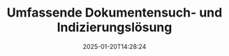 ---
############################# Static ############################
layout: "family"
date:  2025-01-20T14:28:24
draft: false

product: "Search"
product_tag: "search"

lang: de

############################# Head ############################
head_title: "Dokumententextsuche und Indizierung | APIs & Kostenlose Webanwendung"
head_description: "Führen Sie effiziente Textsuche und Datenindizierung in PDF, MS Office, OpenDocument und anderen gängigen Dateiformaten mit unseren APIs oder der kostenlosen Online-Dokumentensuchanwendung durch."

############################# Header ############################
title: "Umfassende Dokumentensuch- und Indizierungslösung"
description:  |
  Führen Sie die Textsuche und Indizierung in PDF, Microsoft Office, OpenOffice und vielen anderen Dokumentdateiformaten durch.

  Finden Sie schnell Informationen in großen Dokumentensammlungen mit fortschrittlichen Volltextsuchfunktionen.

  Passen Sie Suchfunktionen wie Synonyme, unscharfe Suche und Stemming an, um die Genauigkeit und Ergebnisse zu verbessern.

############################# Supported Platforms ###############################
supported_platforms:
  enable: true
  head_title: "Wählen Sie Ihre Plattform"
  title: "Plattformunabhängigkeit"
  description: "GroupDocs.Search ist mit den folgenden Betriebssystemen und Frameworks kompatibel:"
  details_link_title: "Erfahren Sie mehr"

  items:
    # items loop
    - title: ".NET"
      description: GroupDocs.Search .NET 
      color: "blue"
      tag: "net"
      link: "/search/net/"
      features_link: "https://docs.groupdocs.com/search/net/system-requirements/"
      features:
          # features loop
          - rows: "3"
            content: |
                    .NET Framework 4.5 or later
      
          # features loop
          - rows: "4"
            content: |
                    Windows Desktop <br> Windows Server <br> Linux
      
          # features loop
          - rows: "3"
            content: |
                    Microsoft Visual Studio
      
          # features loop
          - rows: "1"
            content: |
                    70+ file formats
      

    # items loop
    - title: "Java"
      description: GroupDocs.Search Java
      color: "red"
      tag: "java"
      link: "/search/java/"
      features_link: "https://docs.groupdocs.com/search/java/system-requirements/"
      features:
          # features loop
          - rows: "3"
            content: |
                    Java SE 8 (1.8) or later
      
          # features loop
          - rows: "4"
            content: |
                    Windows <br> Linux <br> Mac OS
      
          # features loop
          - rows: "3"
            content: |
                   NetBeans <br> IntelliJ IDEA <br> Eclipse 
      
          # features loop
          - rows: "1"
            content: |
                    70+ file formats
      

    # items loop
    - title: "Node.js"
      description: GroupDocs.Search Node.js
      color: "green"
      tag: "nodejs-java"
      link: "/search/nodejs-java/"
      features_link: "https://docs.groupdocs.com/search/nodejs-java/system-requirements/"
      features:
          # features loop
          - rows: "3"
            content: |
                    Node.js 16+ and J2SE 8.0 (1.8)+
      
          # features loop
          - rows: "4"
            content: |
                    Windows <br> Linux <br> Mac OS
      
          # features loop
          - rows: "3"
            content: |
                    Atom <br> Visual Studio Code <br> Jeder andere Texteditor
      
          # features loop
          - rows: "1"
            content: |
                    70+ file formats


############################# Features ###############################
features:
  enable: true
  title: "Hauptmerkmale von GroupDocs.Search"
  description: "GroupDocs.Search bietet leistungsstarke Werkzeuge zur Indizierung und Suche von Text in gängigen Dokumentformaten. Vereinfachen und verbessern Sie das Dokumentenmanagement mit erweiterten Suchfunktionen."

  items:
    # items loop
    - icon: "view"
      title: "Erweiterte Textsuche"
      content: "Führen Sie schnelle und präzise Textsuchen in indizierten Dokumenten durch."

    # items loop
    - icon: "manipulate"
      title: "Anpassbare Suchoptionen"
      content: "Nutzen Sie Funktionen wie unscharfe Suche, Synonyme und Stemming für genauere Ergebnisse."

    # items loop
    - icon: "merge"
      title: "Unterstützung für mehrere Formate"
      content: "Indizieren und suchen Sie Inhalte in Microsoft Office, PDF, OpenOffice und anderen gängigen Formaten."

    # items loop
    - icon: "additional"
      title: "Effiziente Indizierung"
      content: "Erstellen und pflegen Sie schnell Indizes für große Dokumentensammlungen."

############################# Code samples ############################
code_samples:
  enable: true
  title: "Textsuche in gängigen Dokumentformaten"
  description: "GroupDocs.Search Codebeispiele"
  items:
    # code sample loop
    - title: "Textsuche"
      content: |
       GroupDocs.Search ist ein leistungsstarkes Werkzeug zur Auffindung von Text in Dokumenten. Sie können durch mehrere Dokumente in verschiedenen Formaten suchen, die in einem bestimmten Ordner gespeichert sind. Die Suchergebnisse werden in einem separaten Ordner gespeichert, sodass Sie darauf zugreifen und sie ohne erneute Suche wiederverwenden können.
      samples:
        - language: "C#"
          color: "blue"
          content: |
            ```csharp {style=abap}   
            // Erstellen Sie eine Instanz der Index-Klasse und geben Sie den Speicherort für die Indizes an.
            Index index = new Index("\\Index Folder");

            //Geben Sie den Pfad zu den Dokumenten an, in denen die Suche durchgeführt wird.
            index.Add("\\Documents Folder");

            //Erstellen Sie eine Instanz des SearchOptions-Objekts.
            SearchOptions options = new SearchOptions();

            //Führen Sie die Suche nach dem gewünschten Text durch.
            SearchResult result = index.Search("ipsum dolor", options);

            //Verarbeiten Sie die Suchergebnisse.
            if (result.DocumentCount > 0){
                Console.WriteLine("Documents: " + result.DocumentCount);
                for (int i = 0; i < result.DocumentCount; i++)
                {
                    FoundDocument document = result.GetFoundDocument(i);
                    Console.WriteLine("Document: " + document.DocumentInfo.FilePath);
                    Console.WriteLine("Found: " + document.FoundFields.Length);
                }
            }

            ```
        - language: "Java"
          color: "red"
          content: |
            ```java {style=abap}   
            // Erstellen Sie eine Instanz der Index-Klasse und geben Sie den Speicherort für die Indizes an.
            Index index = new Index("\\Index Folder");

            //Geben Sie den Pfad zu den Dokumenten an, in denen die Suche durchgeführt wird.
            index.add("\\Documents Folder");

            //Erstellen Sie eine Instanz des SearchOptions-Objekts.
            SearchOptions options = new SearchOptions();

            //Führen Sie die Suche nach dem gewünschten Text durch.
            SearchResult result = index.search("ipsum dolor", options);

            //Verarbeiten Sie die Suchergebnisse.
            if (result.getDocumentCount() > 0){
                System.out.println("Documents: " + result.getDocumentCount());
                for (int i = 0; i < result.getDocumentCount(); i++)
                {
                    FoundDocument document = result.getFoundDocument(i);
                    System.out.println("Document: " + document.getDocumentInfo().getFilePath());
                    System.out.println("Found: " + document.getFoundFields().length);
                }
            }

            ```
        - language: "TypeScript"
          color: "green"
          content: |
            ```javascript {style=abap}   
            const searchLib = require('@groupdocs/groupdocs.search');

            // Erstellen Sie eine Instanz der Index-Klasse und geben Sie den Speicherort für die Indizes an.
            const index = new searchLib.Index('\\Index Folder');

            //Geben Sie den Pfad zu den Dokumenten an, in denen die Suche durchgeführt wird.
            index.add('\\Documents Folder');

            //Erstellen Sie eine Instanz des SearchOptions-Objekts.
            const options = new searchLib.SearchOptions();

            //Führen Sie die Suche nach dem gewünschten Text durch.
            const result = index.search('ipsum dolor', options);

            //Verarbeiten Sie die Suchergebnisse.
            if (result.getDocumentCount() > 0){
                console.log('Documents: ' + result.getDocumentCount());
                for (int i = 0; i < result.getDocumentCount(); i++)
                {
                    const document = result.getFoundDocument(i);
                    console.log('Document: ' + document.getDocumentInfo().getFilePath());
                    console.log('Found: ' + document.getFoundFields().length);
                }
            }

            ```


############################# Supported Formats ###############################
formats:
  enable: true
  title: "Unterstützt über 70 Dateiformate"
  description: "GroupDocs.Search unterstützt fast alle gängigen Dateiformate."

############################# Metrics ###############################
metrics:
  enable: true
  title: "Unsere Produktstatistiken"
  description: "Entdecken Sie wichtige Kennzahlen, die unsere Leistung, Reichweite und Wachstum zeigen."

  items:
    # items loop
    - number: "70+"
      title: "Unterstützte Formate"
      content: "Wir bieten Kompatibilität mit über 70 gängigen Dokumentformaten."

    # items loop
    - number: "500k"
      title: "NuGet-Downloads"
      content: "GroupDocs.Search für .NET wurde über 500.000 Mal auf NuGet heruntergeladen."

    # items loop
    - number: "12k"
      title: "Maven-Downloads"
      content: "Java-Entwickler haben GroupDocs.Search über 12.000 Mal von Maven heruntergeladen."

    # items loop
    - number: "150+"
      title: "Zufriedene Kunden"
      content: "Entwickler und führende Unternehmen weltweit vertrauen auf unsere Produkte für innovative Lösungen."


############################# Customers ###############################
customers:
  enable: true
  title: "Unsere zufriedenen Kunden"
  description: "Die GroupDocs-Bibliotheken werden von führenden Marken und Organisationen weltweit vertraut."

  items:
    # items loop
    - title: "BenQ Corporation"
      logo: "benq"
      
    # items loop
    - title: "Nasdaq Stock Market"
      logo: "nasdaq"
      
    # items loop
    - title: "AT&T Inc."
      logo: "att"
      
    # items loop
    - title: "Customer logo AstraZeneca"
      logo: "astrazeneca"
      
    # items loop
    - title: "Central Bank of Argentina"
      logo: "argentinacentralbank"
      
    # items loop
    - title: "Roche Holding AG"
      logo: "roche"
      
    # items loop
    - title: "Capita"
      logo: "capita"
      
    # items loop
    - title: "Axa S.A."
      logo: "axa"
      
    # items loop
    - title: "Instructure Inc."
      logo: "instructure"
      
    # items loop
    - title: "Wipro"
      logo: "wipro"


############################# Actions ###############################
actions:
  enable: true
  title: "Beginnen Sie Ihre Reise noch heute!"
  description: "Erleben Sie GroupDocs.Search kostenlos auf Ihrer bevorzugten Plattform."

  items:
    # items loop
    - title: ".NET"
      color: "blue"
      link: "/search/net/"

    # items loop
    - title: "Java"
      color: "red"
      link: "/search/java/"

    # items loop
    - title: "Node.js via Java"
      color: "green"
      link: "/search/nodejs-java/"

############################# FAQ ###############################
faq:
  enable: true
  title: "Häufig gestellte Fragen"
  description: "Finden Sie Antworten auf häufige Fragen zu GroupDocs.Search."

  items:
    # items loop
    - question: "Benötigt GroupDocs.Search externe Tools zur Durchsuchung von Dokumenten?"
      answer: "Nein, GroupDocs.Search funktioniert als eigenständige Lösung und benötigt keine zusätzlichen Tools oder Software wie Adobe Acrobat oder Microsoft Office für Suchanfragen."

    # items loop
    - question: "Kann ich GroupDocs.Search vor dem Kauf testen?"
      answer: "Ja, das können Sie! GroupDocs.Search bietet eine kostenlose Testversion. Sie können die Funktionen erkunden, obwohl die Testversion vielleicht Einschränkungen wie Wasserzeichen oder eingeschränkte Funktionalität enthält. Um alle Funktionen freizuschalten, können Sie auf der [temporären Lizenz](https://purchase.groupdocs.com/temporary-license/)-Seite eine kostenlose 30-tägige Testlizenz anfordern."

    # items loop
    - question: "Welche Lizenzierungsoptionen sind verfügbar?"
      answer: "Wir bieten mehrere Lizenzmodelle für GroupDocs.Search, die auf unterschiedliche Bedürfnisse zugeschnitten sind. Wählen Sie eine Lizenz basierend auf der Größe Ihres Teams, dem Nutzungsszenario oder ob Sie das SDK/ die API für die Verteilung an Kunden benötigen. Für flexible Nutzung sollten Sie eine verbrauchsabhängige Lizenz in Betracht ziehen, bei der Sie basierend auf der tatsächlichen Nutzung bezahlen. Erfahren Sie mehr über Ihre Optionen auf der [Preisseite](https://purchase.groupdocs.com/pricing/search/net/)."

############################# App links ###############################
app_links:
  enable: true
  title: "GroupDocs.Search Webanwendungen"
  description: "Entdecken Sie GroupDocs.Search mit unserer kostenlosen Webanwendung. Führen Sie Textsuchen und Indizierungen für über 70 gängigen Dateiformaten direkt in Ihrem Browser durch – völlig kostenlos."

  items:
    # items loop
    - title: "GroupDocs.Search Total"
      content: "Suchen Sie innerhalb von PDF, Excel, Word, PowerPoint und anderen Dateitypen direkt aus Ihrem Webbrowser."
      icon: "groupdocs_watermark-app"
      link: "https://products.groupdocs.app/search/total"

    # items loop
    - title: "GroupDocs.Search Word"
      content: "Laden Sie DOCX hoch, um erweiterte Textsuchen durchzuführen, ohne Software installieren zu müssen."
      icon: "groupdocs_words-app"
      link: "https://products.groupdocs.app/search/docx"

    # items loop
    - title: "GroupDocs.Search PDF"
      content: "Testen Sie die Indizierungs- und Abruffähigkeiten für PDFs in verschiedenen Formaten kostenlos."
      icon: "groupdocs_pdf-app"
      link: "https://products.groupdocs.app/search/pdf"


---